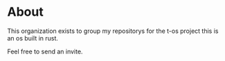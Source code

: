 # About

This organization exists to group my repositorys for the t-os project this is an os built in rust. 

Feel free to send an invite.
